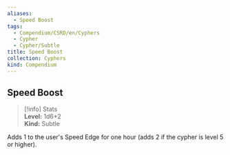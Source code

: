 ```yaml
---
aliases:
  - Speed Boost
tags:
  - Compendium/CSRD/en/Cyphers
  - Cypher
  - Cypher/Subtle
title: Speed Boost
collection: Cyphers
kind: Compendium
---
```

## Speed Boost  
>[!info] Stats  
> **Level:** 1d6+2  
> **Kind:** Subtle
  
Adds 1 to the user's Speed Edge for one hour (adds 2 if the cypher is level 5 or higher).